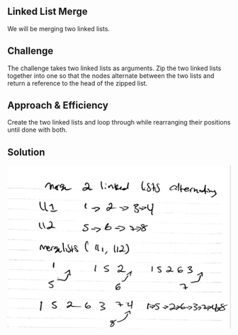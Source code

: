 ## Linked List Merge

We will be merging two linked lists.
## Challenge

The challenge takes two linked lists as arguments. Zip the two linked lists together into one so that the nodes alternate between the two lists and return a reference to the head of the zipped list.
## Approach & Efficiency

Create the two linked lists and loop through while rearranging their positions until done with both.
## Solution
![Whiteboard Image](../assets/merged.jpg)